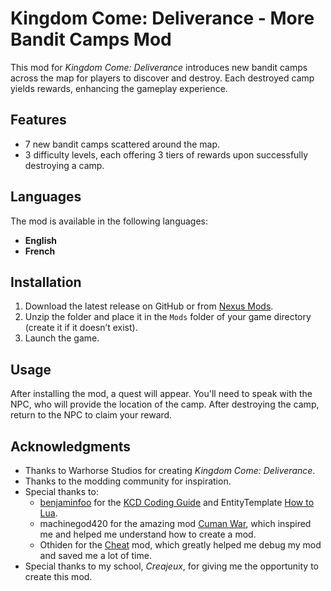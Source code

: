 # Kingdom Come: Deliverance - More Bandit Camps Mod

This mod for *Kingdom Come: Deliverance* introduces new bandit camps across the map for players to discover and destroy. Each destroyed camp yields rewards, enhancing the gameplay experience.

## Features

- 7 new bandit camps scattered around the map.
- 3 difficulty levels, each offering 3 tiers of rewards upon successfully destroying a camp.

## Languages

The mod is available in the following languages:
- **English**
- **French**

## Installation

1. Download the latest release on GitHub or from [Nexus Mods](https://www.nexusmods.com/kingdomcomedeliverance/mods/1701).
2. Unzip the folder and place it in the `Mods` folder of your game directory (create it if it doesn’t exist).
3. Launch the game.

## Usage

After installing the mod, a quest will appear. You'll need to speak with the NPC, who will provide the location of the camp. After destroying the camp, return to the NPC to claim your reward.

## Acknowledgments

- Thanks to Warhorse Studios for creating *Kingdom Come: Deliverance*.
- Thanks to the modding community for inspiration.
- Special thanks to:
    - [benjaminfoo](https://github.com/benjaminfoo) for the [KCD Coding Guide](https://github.com/benjaminfoo/kcd_coding_guide) and EntityTemplate [How to Lua](https://www.nexusmods.com/kingdomcomedeliverance/mods/1344).
    - machinegod420 for the amazing mod [Cuman War](https://www.nexusmods.com/kingdomcomedeliverance/mods/1101), which inspired me and helped me understand how to create a mod.
    - Othiden for the [Cheat](https://www.nexusmods.com/kingdomcomedeliverance/mods/106) mod, which greatly helped me debug my mod and saved me a lot of time.
- Special thanks to my school, *Creajeux*, for giving me the opportunity to create this mod.